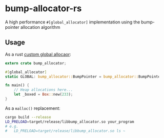 # bump-allocator-rs

A high performance `#[global_allocator]` implementation using the bump-pointer allocation algorithm

## Usage

As a rust [custom global allocaor](https://doc.rust-lang.org/beta/std/alloc/trait.GlobalAlloc.html):

```rust
extern crate bump_allocator;

#[global_allocator]
static GLOBAL: bump_allocator::BumpPointer = bump_allocator::BumpPointer;

fn main() {
    // Heap allocations here...
    let _boxed = Box::new(233);
}
```

As a `malloc()` replacement:

```bash
cargo build --release
LD_PRELOAD=target/release/libbump_allocator.so your_program
# e.g.
#   LD_PRELOAD=target/release/libbump_allocator.so ls ~
```
